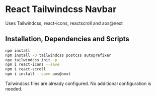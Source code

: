 # React Tailwindcss Navbar

Uses Tailwindcss, react-icons, reactscroll and aos@next

## Installation, Dependencies and Scripts

```bash
npm install
npm install -D tailwindcss postcss autoprefixer
npx tailwindcss init -p
npm i react-icons --save
npm i react-scroll
npm i install --save aos@next
```

Tailwindcss files are already configured. No additional configuration is needed.
